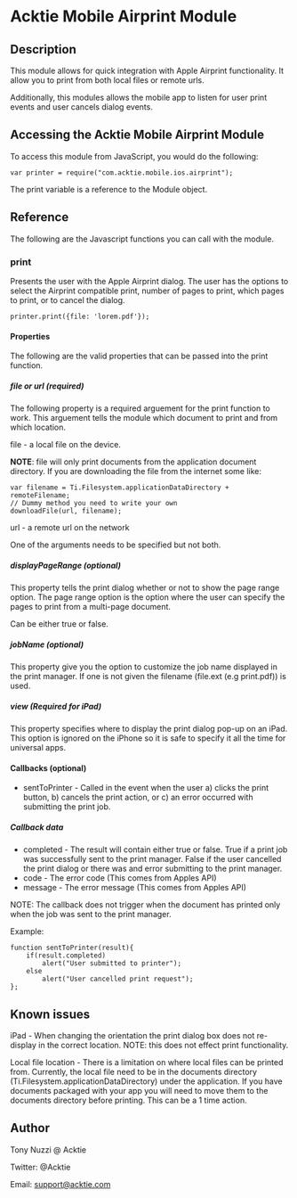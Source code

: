 # Acktie Mobile Airprint Module

## Description

This module allows for quick integration with Apple Airprint functionality.  It allow you to print from both local files or remote urls.

Additionally, this modules allows the mobile app to listen for user print events and user cancels dialog events.

## Accessing the Acktie Mobile Airprint Module

To access this module from JavaScript, you would do the following:

	var printer = require("com.acktie.mobile.ios.airprint");

The print variable is a reference to the Module object.	

## Reference

The following are the Javascript functions you can call with the module.

### print

Presents the user with the Apple Airprint dialog.  The user has the options to select the Airprint compatible print, number of pages to print, which pages to print,
or to cancel the dialog.

	printer.print({file: 'lorem.pdf'});

#### Properties
The following are the valid properties that can be passed into the print function.

##### file or url (required)
The following property is a required arguement for the print function to work.  This arguement tells the module which document to print and from which location.

file - a local file on the device. 

**NOTE**: file will only print documents from the application document directory.  If you are downloading the file from the internet some like: 

	var filename = Ti.Filesystem.applicationDataDirectory + remoteFilename;
	// Dummy method you need to write your own
	downloadFile(url, filename);

url - a remote url on the network

One of the arguments needs to be specified but not both.

##### displayPageRange (optional)
This property tells the print dialog whether or not to show the page range option.  The page range option is the option where the user can specify the pages to print from
a multi-page document.

Can be either true or false. 

##### jobName (optional)
This property give you the option to customize the job name displayed in the print manager.  If one is not given the filename (file.ext (e.g print.pdf)) is used.

##### view (Required for iPad)
This property specifies where to display the print dialog pop-up on an iPad.  This option is ignored on the iPhone so it is safe to specify it all the time for universal apps.

#### Callbacks (optional)

*  sentToPrinter - Called in the event when the user a) clicks the print button, b) cancels the print action, or c) an error occurred with submitting the print job.  

##### Callback data

*  completed - The result will contain either true or false.  True if a print job was successfully sent to the print manager.  False if the user cancelled the print dialog or there was 
and error submitting to the print manager.
*  code - The error code (This comes from Apples API)
*  message - The error message (This comes from Apples API)

NOTE: The callback does not trigger when the document has printed only when the job was sent to the print manager.

Example: 

	function sentToPrinter(result){
		if(result.completed)
			alert("User submitted to printer");
		else
			alert("User cancelled print request");
	};


## Known issues
iPad - When changing the orientation the print dialog box does not re-display in the correct location.  NOTE: this does not effect print functionality.

Local file location - There is a limitation on where local files can be printed from.  Currently, the local file need to be in the documents directory
(Ti.Filesystem.applicationDataDirectory) under the application.  If you have documents packaged with your app you will need to move them to the documents
directory before printing.  This can be a 1 time action.

## Author

Tony Nuzzi @ Acktie

Twitter: @Acktie

Email: support@acktie.com
